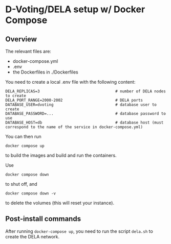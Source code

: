 # D-Voting/DELA setup w/ Docker Compose

## Overview

The relevant files are:

* docker-compose.yml
* .env
* the Dockerfiles in ./Dockerfiles

You need to create a local .env file with the following content:

```
DELA_REPLICAS=3                                 # number of DELA nodes to create
DELA_PORT_RANGE=2000-2002                       # DELA ports
DATABASE_USER=dvoting                           # database user to create
DATABASE_PASSWORD=...                           # database password to use
DATABASE_HOST=db                                # database host (must correspond to the name of the service in docker-compose.yml)
```

You can then run

```
docker compose up
```

to build the images and build and run the containers.

Use

```
docker compose down
```

to shut off, and

```
docker compose down -v
```

to delete the volumes (this will reset your instance).

## Post-install commands

After running `docker-compose up`, you need to run the script `dela.sh` to create the DELA network.
